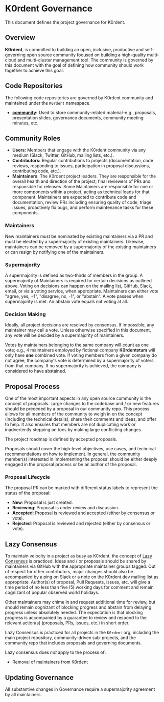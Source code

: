 # K0rdent Governance

This document defines the project governance for K0rdent.

## Overview

**K0rdent**, is committed to building an open, inclusive, productive and self-governing open source
community focused on building a high-quality multi-cloud and multi-cluster management tool. The
community is governed by this document with the goal of defining how community
should work together to achieve this goal.

## Code Repositories

The following code repositories are governed by K0rdent community and
maintained under the `K0rdent` namespace.

* **[community](https://github.com/K0rdent/community):** Used to store community-related material–e.g., proposals, presentation slides, governance documents, community meeting minutes, etc.

## Community Roles

* **Users:** Members that engage with the K0rdent community via any medium (Slack, Twitter, GitHub, mailing lists, etc.).
* **Contributors:** Regular contributions to projects (documentation, code reviews, responding to issues, participation in proposal discussions, contributing code, etc.). 
* **Maintainers**: The K0rdent project leaders. They are responsible for the overall health and direction of the project; final reviewers of PRs and responsible for releases. Some Maintainers are responsible for one or more components within a project, acting as technical leads for that component. Maintainers are expected to contribute code and documentation, review PRs including ensuring quality of code, triage issues, proactively fix bugs, and perform maintenance tasks for these components.

### Maintainers

New maintainers must be nominated by existing maintainers via a PR and must be elected by a supermajority of existing maintainers. Likewise, maintainers can be removed by a supermajority of the existing maintainers or can resign by notifying one of the maintainers.

### Supermajority

A supermajority is defined as two-thirds of members in the group.
A supermajority of Maintainers is required for certain
decisions as outlined above. Voting on decisions can happen on the mailing list, GitHub, Slack, email, or via a voting service, when appropriate. Maintainers can either vote "agree, yes, +1", "disagree, no, -1", or "abstain". A vote passes when supermajority is met. An abstain vote equals not voting at all.

### Decision Making

Ideally, all project decisions are resolved by consensus. If impossible, any
maintainer may call a vote. Unless otherwise specified in this document, any
vote will be decided by a supermajority of maintainers.

Votes by maintainers belonging to the same company
will count as one vote; e.g., 4 maintainers employed by fictional company **K0rdentetum** will
only have **one** combined vote. If voting members from a given company do not
agree, the company's vote is determined by a supermajority of voters from that
company. If no supermajority is achieved, the company is considered to have
abstained.

## Proposal Process

One of the most important aspects in any open source community is the concept
of proposals. Large changes to the codebase and / or new features should be
preceded by a proposal in our community repo. This process allows for all
members of the community to weigh in on the concept (including the technical
details), share their comments and ideas, and offer to help. It also ensures
that members are not duplicating work or inadvertently stepping on toes by
making large conflicting changes.

The project roadmap is defined by accepted proposals.

Proposals should cover the high-level objectives, use cases, and technical
recommendations on how to implement. In general, the community member(s)
interested in implementing the proposal should be either deeply engaged in the
proposal process or be an author of the proposal.


### Proposal Lifecycle

The proposal PR can be marked with different status labels to represent the
status of the proposal:

* **New**: Proposal is just created.
* **Reviewing**: Proposal is under review and discussion.
* **Accepted**: Proposal is reviewed and accepted (either by consensus or vote).
* **Rejected**: Proposal is reviewed and rejected (either by consensus or vote).

## Lazy Consensus

To maintain velocity in a project as busy as K0rdent, the concept of [Lazy
Consensus](https://www.apache.org/foundation/glossary.html#LazyConsensus) is practiced. Ideas
and / or proposals should be shared by maintainers via
GitHub with the appropriate maintainer groups tagged. Out of respect for other contributors,
major changes should also be accompanied by a ping on Slack or a note on the
K0rdent dev mailing list as appropriate. Author(s) of proposal, Pull Requests,
issues, etc.  will give a time period of no less than five (5) working days for
comment and remain cognizant of popular observed world holidays.

Other maintainers may chime in and request additional time for review, but
should remain cognizant of blocking progress and abstain from delaying
progress unless absolutely needed. The expectation is that blocking progress
is accompanied by a guarantee to review and respond to the relevant action(s)
(proposals, PRs, issues, etc.) in short order.

Lazy Consensus is practiced for all projects in the `K0rdent` org, including
the main project repository, community-driven sub-projects, and the community
repo that includes proposals and governing documents.

Lazy consensus does _not_ apply to the process of:

* Removal of maintainers from K0rdent

## Updating Governance

All substantive changes in Governance require a supermajority agreement by all maintainers.
